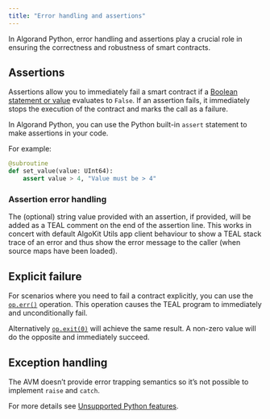 ```yaml
---
title: "Error handling and assertions"
---
```



In Algorand Python, error handling and assertions play a crucial role in ensuring the correctness and robustness of smart contracts.

## Assertions

Assertions allow you to immediately fail a smart contract if a [Boolean statement or value](../../language-guide/lg-types#bool) evaluates to `False`. If an assertion fails, it immediately stops the execution of the contract and marks the call as a failure.

In Algorand Python, you can use the Python built-in `assert` statement to make assertions in your code.

For example:

```python
@subroutine
def set_value(value: UInt64):
    assert value > 4, "Value must be > 4"
```

### Assertion error handling

The (optional) string value provided with an assertion, if provided, will be added as a TEAL comment on the end of the assertion line. This works in concert with default AlgoKit Utils app client behaviour to show a TEAL stack trace of an error and thus show the error message to the caller (when source maps have been loaded).

## Explicit failure

For scenarios where you need to fail a contract explicitly, you can use
the [`op.err()`](../../api-reference/api-algopy.op#algopy.op.err) operation. This operation causes the TEAL program to immediately
and unconditionally fail.

Alternatively [`op.exit(0)`](../../api-reference/api-algopy.op#algopy.op.exit) will achieve the same result. A non-zero value will
do the opposite and immediately succeed.

## Exception handling

The AVM doesn’t provide error trapping semantics so it’s not possible to implement `raise` and `catch`.

For more details see [Unsupported Python features](../../language-guide/lg-unsupported-python-features#raise-tryexceptfinally).
